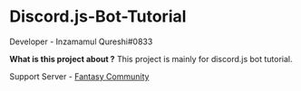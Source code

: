 # Discord.js-Bot-Tutorial

Developer - Inzamamul Qureshi#0833

**What is this project about ?**
This project is mainly for discord.js bot tutorial.

Support Server - [Fantasy Community](https://bit.ly/FantasyCommunity)
